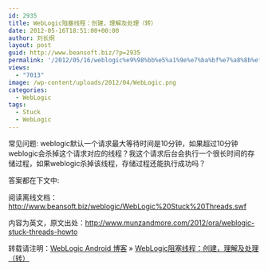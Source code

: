 ```yaml
---
id: 2935
title: WebLogic阻塞线程：创建，理解及处理（转）
date: 2012-05-16T18:51:00+00:00
author: 刘长炯
layout: post
guid: http://www.beansoft.biz/?p=2935
permalink: '/2012/05/16/weblogic%e9%98%bb%e5%a1%9e%e7%ba%bf%e7%a8%8b%ef%bc%9a%e5%88%9b%e5%bb%ba%ef%bc%8c%e7%90%86%e8%a7%a3%e5%8f%8a%e5%a4%84%e7%90%86%ef%bc%88%e8%bd%ac%ef%bc%89/'
views:
  - "7013"
image: /wp-content/uploads/2012/04/WebLogic.png
categories:
  - WebLogic
tags:
  - Stuck
  - WebLogic
---
```

常见问题: weblogic默认一个请求最大等待时间是10分钟，如果超过10分钟weblogic会杀掉这个请求对应的线程？我这个请求后台会执行一个很长时间的存储过程，如果weblogic杀掉该线程，存储过程还能执行成功吗？

答案都在下文中:

阅读离线文档：<http://www.beansoft.biz/weblogic/WebLogic%20Stuck%20Threads.swf>

内容为英文，原文出处：<http://www.munzandmore.com/2012/ora/weblogic-stuck-threads-howto>

转载请注明：[WebLogic Android 博客](http://www.beansoft.biz) &raquo; [WebLogic阻塞线程：创建，理解及处理（转）](http://www.beansoft.biz/2012/05/16/weblogic%e9%98%bb%e5%a1%9e%e7%ba%bf%e7%a8%8b%ef%bc%9a%e5%88%9b%e5%bb%ba%ef%bc%8c%e7%90%86%e8%a7%a3%e5%8f%8a%e5%a4%84%e7%90%86%ef%bc%88%e8%bd%ac%ef%bc%89/)